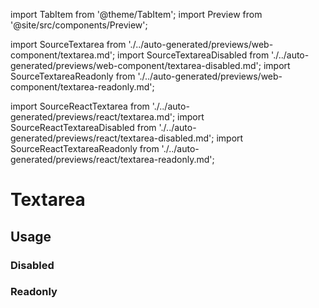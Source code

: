 import TabItem from '@theme/TabItem';
import Preview from '@site/src/components/Preview';

import SourceTextarea from './../auto-generated/previews/web-component/textarea.md';
import SourceTextareaDisabled from './../auto-generated/previews/web-component/textarea-disabled.md';
import SourceTextareaReadonly from './../auto-generated/previews/web-component/textarea-readonly.md';

import SourceReactTextarea from './../auto-generated/previews/react/textarea.md';
import SourceReactTextareaDisabled from './../auto-generated/previews/react/textarea-disabled.md';
import SourceReactTextareaReadonly from './../auto-generated/previews/react/textarea-readonly.md';

# Textarea

## Usage

<Preview name="textarea" height="7rem">
  <TabItem value="javascript">
    <SourceTextarea />
  </TabItem>
  <TabItem value="react">
    <SourceReactTextarea />
  </TabItem>
</Preview>

### Disabled

<Preview name="textarea-disabled" height="7rem">
  <TabItem value="javascript">
    <SourceTextareaDisabled />
  </TabItem>
  <TabItem value="react">
    <SourceReactTextareaDisabled />
  </TabItem>
</Preview>

### Readonly

<Preview name="textarea-readonly" height="7rem">
  <TabItem value="javascript">
    <SourceTextareaReadonly />
  </TabItem>
  <TabItem value="react">
    <SourceReactTextareaReadonly />
  </TabItem>
</Preview>
